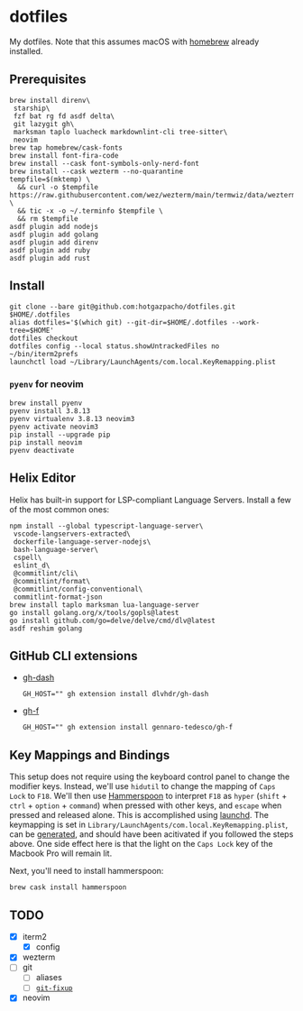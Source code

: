 # dotfiles

My dotfiles. Note that this assumes macOS with [homebrew](https://brew.sh)
already installed.

## Prerequisites

```console
brew install direnv\
 starship\
 fzf bat rg fd asdf delta\
 git lazygit gh\
 marksman taplo luacheck markdownlint-cli tree-sitter\
 neovim
brew tap homebrew/cask-fonts
brew install font-fira-code
brew install --cask font-symbols-only-nerd-font
brew install --cask wezterm --no-quarantine
tempfile=$(mktemp) \
  && curl -o $tempfile https://raw.githubusercontent.com/wez/wezterm/main/termwiz/data/wezterm.terminfo \
  && tic -x -o ~/.terminfo $tempfile \
  && rm $tempfile
asdf plugin add nodejs
asdf plugin add golang
asdf plugin add direnv
asdf plugin add ruby
asdf plugin add rust
```

## Install

```console
git clone --bare git@github.com:hotgazpacho/dotfiles.git $HOME/.dotfiles
alias dotfiles='$(which git) --git-dir=$HOME/.dotfiles --work-tree=$HOME'
dotfiles checkout
dotfiles config --local status.showUntrackedFiles no
~/bin/iterm2prefs
launchctl load ~/Library/LaunchAgents/com.local.KeyRemapping.plist
```

### `pyenv` for neovim

```console
brew install pyenv
pyenv install 3.8.13
pyenv virtualenv 3.8.13 neovim3
pyenv activate neovim3
pip install --upgrade pip
pip install neovim
pyenv deactivate
```

## Helix Editor

Helix has built-in support for LSP-compliant Language Servers. Install a few of
the most common ones:

```console
npm install --global typescript-language-server\
 vscode-langservers-extracted\
 dockerfile-language-server-nodejs\
 bash-language-server\
 cspell\
 eslint_d\
 @commitlint/cli\
 @commitlint/format\
 @commitlint/config-conventional\
 commitlint-format-json
brew install taplo marksman lua-language-server
go install golang.org/x/tools/gopls@latest
go install github.com/go=delve/delve/cmd/dlv@latest
asdf reshim golang
```

## GitHub CLI extensions

- [gh-dash](https://github.com/dlvhdr/gh-dash)
  ```console
  GH_HOST="" gh extension install dlvhdr/gh-dash
  ```
- [gh-f](https://github.com/gennaro-tedesco/gh-f)
  ```console
  GH_HOST="" gh extension install gennaro-tedesco/gh-f
  ```

## Key Mappings and Bindings

This setup does not require using the keyboard control panel to change the
modifier keys. Instead, we'll use `hidutil` to change the mapping of `Caps Lock`
to `F18`. We'll then use [Hammerspoon](https://hammerspoon.org) to interpret
`F18` as `hyper` (`shift` + `ctrl` + `option` + `command`) when pressed with
other keys, and `escape` when pressed and released alone. This is accomplished
using [launchd](https://www.launchd.info).
The keymapping is set in `Library/LaunchAgents/com.local.KeyRemapping.plist`,
can be [generated](https://hidutil-generator.netlify.app), and should have been
acitivated if you followed the steps above. One side effect here is that the
light on the `Caps Lock` key of the Macbook Pro will remain lit.

Next, you'll need to install hammerspoon:

```console
brew cask install hammerspoon
```

## TODO

- [x] iterm2
  - [x] config
- [x] wezterm
- [ ] git
  - [ ] aliases
  - [ ] [`git-fixup`](https://github.com/keis/git-fixup)
- [x] neovim
